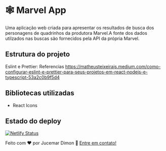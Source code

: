 # 🕸️ Marvel App

Uma aplicação web criada para apresentar os resultados de busca dos personagens de quadrinhos da produtora Marvel.A fonte dos dados utilzados nas buscas são fornecidos pela API da própria Marvel.

## Estrutura do projeto
Eslint e Prettier: Referencias https://matheusteixeirajs.medium.com/como-configurar-eslint-e-prettier-para-seus-projetos-em-react-nodejs-e-typescript-53a2c0b9f5d4


## Bibliotecas utilizadas
 - React Icons


 ## Estado do deploy
 [![Netlify Status](https://api.netlify.com/api/v1/badges/e5523dfe-eaf1-45ed-8db9-f7143d06b7fa/deploy-status)](https://app.netlify.com/sites/marvel-entities-search/deploys)

 Feito com ❤️ por Jucemar Dimon  👋  [Entre em contato!](https://www.linkedin.com/in/jucemar-dimon/)
